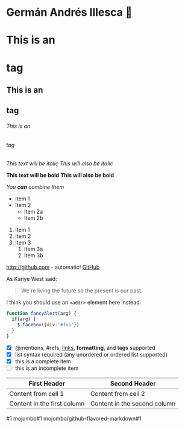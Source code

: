 # Germán Andrés Illesca 👀

# This is an <h1> tag
## This is an <h2> tag
###### This is an <h6> tag
  
*This text will be italic*
_This will also be italic_

**This text will be bold**
__This will also be bold__

_You **can** combine them_
  
* Item 1
* Item 2
  * Item 2a
  * Item 2b
  
1. Item 1
1. Item 2
1. Item 3
   1. Item 3a
   1. Item 3b
  
http://github.com - automatic!
[GitHub](http://github.com)
  
As Kanye West said:

> We're living the future so
> the present is our past.
  
I think you should use an
`<addr>` element here instead.

```javascript
function fancyAlert(arg) {
  if(arg) {
    $.facebox({div:'#foo'})
  }
}
```
  
- [x] @mentions, #refs, [links](), **formatting**, and <del>tags</del> supported
- [x] list syntax required (any unordered or ordered list supported)
- [x] this is a complete item
- [ ] this is an incomplete item
  
First Header | Second Header
------------ | -------------
Content from cell 1 | Content from cell 2
Content in the first column | Content in the second column
 
#1
mojombo#1
mojombo/github-flavored-markdown#1
  

